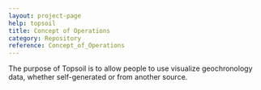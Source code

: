 ```yaml
---
layout: project-page
help: topsoil
title: Concept of Operations
category: Repository
reference: Concept_of_Operations
---
```


The purpose of Topsoil is to allow people to use visualize geochronology data, whether self-generated or from another source.